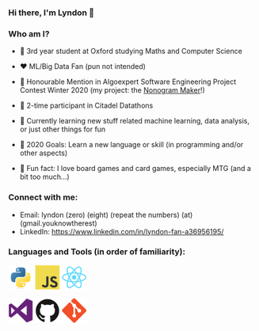 <!-- Template borrowed from codeSTACKr, which also pointed out this secret to me  -->
### Hi there, I'm Lyndon 👋

### Who am I?
- :school: 3rd year student at Oxford studying Maths and Computer Science
- :heart: ML/Big Data Fan (pun not intended)
- :medal_sports: Honourable Mention in Algoexpert Software Engineering Project Contest Winter 2020
(my project: the <a href="https://github.com/LyndonFan/NonogramMaker">Nonogram Maker</a>!)
- :muscle: 2-time participant in Citadel Datathons

- 🌱 Currently learning new stuff related machine learning, data analysis, or just other things for fun
- 🥅 2020 Goals: Learn a new language or skill (in programming and/or other aspects)
- :zany_face: Fun fact: I love board games and card games, especially MTG (and a bit too much...)

### Connect with me:
- Email: lyndon (zero) (eight) (repeat the numbers) (at) (gmail.youknowtherest)
- LinkedIn: https://www.linkedin.com/in/lyndon-fan-a36956195/

### Languages and Tools (in order of familiarity):
<p float="left">
  <img width="50px" alt="Python" src="https://github.com/devicons/devicon/blob/master/icons/python/python-original.svg">
  <img width="50px" alt="JavaScript" src="https://github.com/devicons/devicon/blob/master/icons/javascript/javascript-original.svg">
  <img width="50px" alt="ReactJS" src="https://github.com/devicons/devicon/blob/master/icons/react/react-original.svg">
</p>
<p float="left">
  <img width="50px" alt="VisualStudio" src="https://github.com/devicons/devicon/blob/master/icons/visualstudio/visualstudio-plain.svg">
  <img width="50px" alt="GitHub" src="https://github.com/devicons/devicon/blob/master/icons/github/github-original.svg">
  <img width="50px" alt="Git" src="https://github.com/devicons/devicon/blob/master/icons/git/git-original.svg">
</p>
